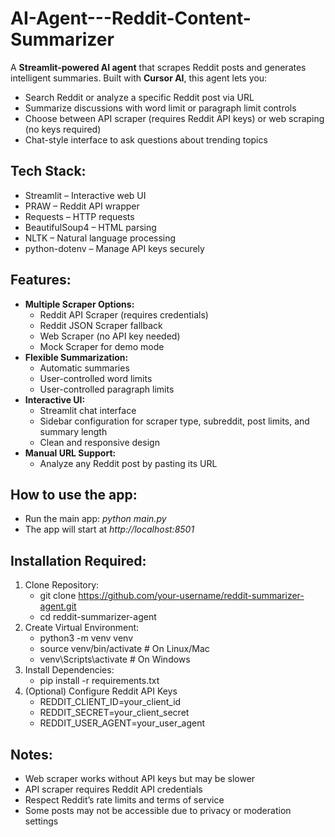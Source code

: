 # AI-Agent---Reddit-Content-Summarizer
A **Streamlit-powered AI agent** that scrapes Reddit posts and generates intelligent summaries.
Built with **Cursor AI**, this agent lets you:
* Search Reddit or analyze a specific Reddit post via URL
* Summarize discussions with word limit or paragraph limit controls
* Choose between API scraper (requires Reddit API keys) or web scraping (no keys required)
* Chat-style interface to ask questions about trending topics

## Tech Stack:
* Streamlit – Interactive web UI
* PRAW – Reddit API wrapper
* Requests – HTTP requests
* BeautifulSoup4 – HTML parsing
* NLTK – Natural language processing
* python-dotenv – Manage API keys securely

## Features:
* **Multiple Scraper Options:**
  * Reddit API Scraper (requires credentials)
  * Reddit JSON Scraper fallback
  * Web Scraper (no API key needed)
  * Mock Scraper for demo mode
* **Flexible Summarization:**
  * Automatic summaries
  * User-controlled word limits
  * User-controlled paragraph limits
* **Interactive UI:**
  * Streamlit chat interface
  * Sidebar configuration for scraper type, subreddit, post limits, and summary length
  * Clean and responsive design
* **Manual URL Support:**
  * Analyze any Reddit post by pasting its URL

## How to use the app:
* Run the main app: *python main.py*
* The app will start at *http://localhost:8501*

## Installation Required:
1. Clone Repository:
   - git clone https://github.com/your-username/reddit-summarizer-agent.git
   - cd reddit-summarizer-agent
2. Create Virtual Environment:
   - python3 -m venv venv
   - source venv/bin/activate   # On Linux/Mac
   - venv\Scripts\activate      # On Windows
3. Install Dependencies:
   - pip install -r requirements.txt
4. (Optional) Configure Reddit API Keys
   - REDDIT_CLIENT_ID=your_client_id
   - REDDIT_SECRET=your_client_secret
   - REDDIT_USER_AGENT=your_user_agent 

## Notes:
* Web scraper works without API keys but may be slower
* API scraper requires Reddit API credentials
* Respect Reddit’s rate limits and terms of service
* Some posts may not be accessible due to privacy or moderation settings
